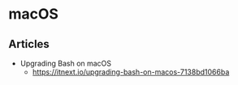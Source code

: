 # macOS
## Articles
* Upgrading Bash on macOS
  * https://itnext.io/upgrading-bash-on-macos-7138bd1066ba
